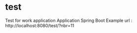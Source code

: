 # test
Test for work application
Application Spring Boot
Example url : http://localhost:8080/test/?nbr=11 
